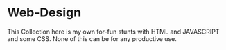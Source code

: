 Web-Design
==========
This Collection here is my own for-fun stunts with HTML and JAVASCRIPT and some CSS.
None of this can be for any productive use.
